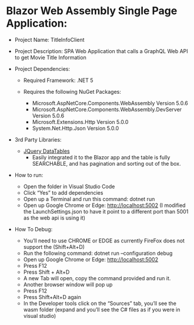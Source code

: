 # Blazor Web Assembly Single Page Application:


- Project Name:  TitleInfoClient
- Project Description:  SPA Web Application that calls a GraphQL Web API to get Movie Title Information  
- Project Dependencies:
  - Required Framework:  .NET 5 
  
  - Requires the following NuGet Packages:
    - Microsoft.AspNetCore.Components.WebAssembly Version 5.0.6
    - Microsoft.AspNetCore.Components.WebAssembly.DevServer Version 5.0.6
    - Microsoft.Extensions.Http Version 5.0.0
    - System.Net.Http.Json Version 5.0.0

- 3rd Party Libraries:
  - [JQuery DataTables](https://datatables.net/forums/discussion/56389/datatables-with-blazor) 
    - Easily integrated it to the Blazor app and the table is fully SEARCHABLE, and has pagination and sorting out of the box.


- How to run:

  - Open the folder in Visual Studio Code
  - Click “Yes” to add dependencies
  - Open up a Terminal and run this command:  dotnet run
  - Open up Google Chrome or Edge:  <http://localhost:5002>  (I modified the LaunchSettings.json to have it point to a different port than 5001 as the web api is using it)

- How To Debug:

  - You’ll need to use CHROME or EDGE as currently FireFox does not support the (Shift+Alt+D)
  - Run the following command:  dotnet run –configuration debug
  - Open up Google Chrome or Edge:  <http://localhost:5002>
  - Press F12
  - Press Shift + Alt+D
  - A new Tab will open, copy the command provided and run it.
  - Another browser window will pop up 
  - Press F12 
  - Press Shift+Alt+D again
  - In the Developer tools click on the “Sources” tab, you’ll see the wasm folder (expand and you’ll see the C# files as if you were in visual studio)


